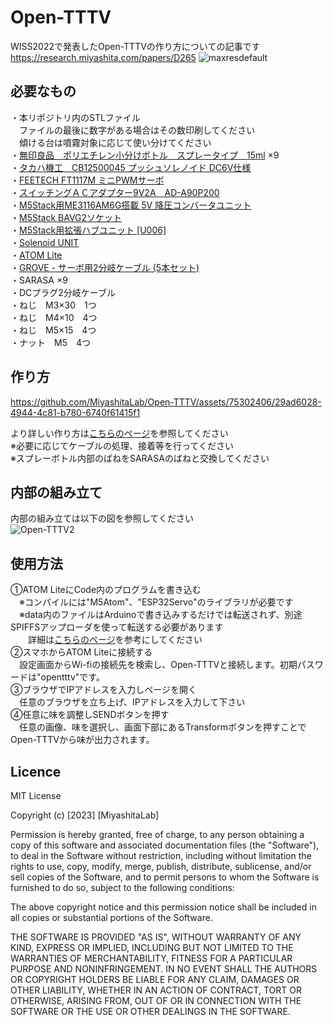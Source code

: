 # Open-TTTV
WISS2022で発表したOpen-TTTVの作り方についての記事です
<br>
https://research.miyashita.com/papers/D265
![maxresdefault](https://github.com/MiyashitaLab/Open-TTTV/assets/75302406/e3a12b44-d127-4a2f-b1e1-398a7da54043)

## 必要なもの
・本リポジトリ内のSTLファイル<br>
　ファイルの最後に数字がある場合はその数印刷してください<br>
　傾ける台は噴霧対象に応じて使い分けてください<br>
・[無印良品　ポリエチレン小分けボトル　スプレータイプ　15ml](https://www.muji.com/jp/ja/store/cmdty/detail/4550344579145) ×9<br>
・[タカハ機工　CB12500045 プッシュソレノイド DC6V仕様](https://www.monotaro.com/p/4063/8168/)<br>
・[FEETECH FT1117M ミニPWMサーボ](https://ssci.to/7118)<br>
・[スイッチングＡＣアダプター9V2A　AD-A90P200](https://akizukidenshi.com/catalog/g/gM-08309/)<br>
・[M5Stack用ME3116AM6G搭載 5V 降圧コンバータユニット](https://ssci.to/7481)<br>
・[M5Stack BAVG2ソケット](https://ssci.to/7234)<br>
・[M5Stack用拡張ハブユニット [U006]](https://ssci.to/5696)<br>
・[Solenoid UNIT](https://ssci.to/8517)<br>
・[ATOM Lite](https://ssci.to/6262)<br>
・[GROVE - サーボ用2分岐ケーブル (5本セット)](https://ssci.to/1250)<br>
・SARASA ×9<br>
・DCプラグ2分岐ケーブル<br>
・ねじ　M3×30　1つ<br>
・ねじ　M4×10　4つ<br>
・ねじ　M5×15　4つ<br>
・ナット　M5　4つ<br>

## 作り方

https://github.com/MiyashitaLab/Open-TTTV/assets/75302406/29ad6028-4944-4c81-b780-6740f61415f1

より詳しい作り方は[こちらのページ](https://github.com/MiyashitaLab/Open-TTTV/blob/main/HowToMake.md)を参照してください<br>
※必要に応じてケーブルの処理、接着等を行ってください<br>
※スプレーボトル内部のばねをSARASAのばねと交換してください<br>

## 内部の組み立て
内部の組み立ては以下の図を参照してください<br>
![Open-TTTV2](https://github.com/MiyashitaLab/Open-TTTV/assets/75302406/9035a545-445b-42c6-b418-01d8354de236)

## 使用方法
①ATOM LiteにCode内のプログラムを書き込む<br>
　※コンパイルには"M5Atom"、"ESP32Servo"のライブラリが必要です<br>
　※data内のファイルはArduinoで書き込みするだけでは転送されず、別途SPIFFSアップローダを使って転送する必要があります<br>
 　　詳細は[こちらのページ](https://www.mgo-tec.com/blog-entry-spiffs-uploader-plugin-arduino-esp32.html)を参考にしてください<br>
②スマホからATOM Liteに接続する<br>
　設定画面からWi-fiの接続先を検索し、Open-TTTVと接続します。初期パスワードは"opentttv"です。<br>
③ブラウザでIPアドレスを入力しページを開く<br>
　任意のブラウザを立ち上げ、IPアドレスを入力して下さい<br>
④任意に味を調整しSENDボタンを押す<br>
　任意の画像、味を選択し、画面下部にあるTransformボタンを押すことでOpen-TTTVから味が出力されます。
## Licence

MIT License

Copyright (c) [2023] [MiyashitaLab]

Permission is hereby granted, free of charge, to any person obtaining a copy
of this software and associated documentation files (the "Software"), to deal
in the Software without restriction, including without limitation the rights
to use, copy, modify, merge, publish, distribute, sublicense, and/or sell
copies of the Software, and to permit persons to whom the Software is
furnished to do so, subject to the following conditions:

The above copyright notice and this permission notice shall be included in all
copies or substantial portions of the Software.

THE SOFTWARE IS PROVIDED "AS IS", WITHOUT WARRANTY OF ANY KIND, EXPRESS OR
IMPLIED, INCLUDING BUT NOT LIMITED TO THE WARRANTIES OF MERCHANTABILITY,
FITNESS FOR A PARTICULAR PURPOSE AND NONINFRINGEMENT. IN NO EVENT SHALL THE
AUTHORS OR COPYRIGHT HOLDERS BE LIABLE FOR ANY CLAIM, DAMAGES OR OTHER
LIABILITY, WHETHER IN AN ACTION OF CONTRACT, TORT OR OTHERWISE, ARISING FROM,
OUT OF OR IN CONNECTION WITH THE SOFTWARE OR THE USE OR OTHER DEALINGS IN THE
SOFTWARE.
